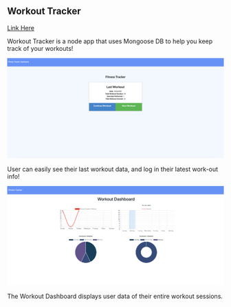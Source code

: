 ## Workout Tracker

<a href="https://evening-castle-40395.herokuapp.com/">Link Here</a>


Workout Tracker is a node app that uses Mongoose DB to help you keep track of your workouts!

<img src= "https://github.com/csbryant/WorkoutTracker/blob/main/Screenshots/Screen%20Shot%202020-10-26%20at%204.51.31%20PM.png?raw=true">

User can easily see their last workout data, and log in their latest work-out info!

<img src= "https://github.com/csbryant/WorkoutTracker/blob/main/Screenshots/Screen%20Shot%202020-10-26%20at%204.51.20%20PM.png?raw=true">

The Workout Dashboard displays user data of their entire workout sessions.



